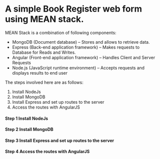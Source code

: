 # A simple Book Register web form using MEAN stack.

MEAN Stack is a combination of following components:
- MongoDB (Document database) – Stores and allows to retrieve data.
- Express (Back-end application framework) – Makes requests to Database for Reads and Writes.
- Angular (Front-end application framework) – Handles Client and Server Requests
- Node.js (JavaScript runtime environment) – Accepts requests and displays results to end user

The steps involved here are as follows:
1. Install NodeJs
2. Install MongoDB
3. Install Express and set up routes to the server
4. Access the routes with AngularJS


#### Step 1 Install NodeJs

#### Step 2 Install MongoDB
#### Step 3 Install Express and set up routes to the server
#### Step 4 Access the routes with AngularJS
